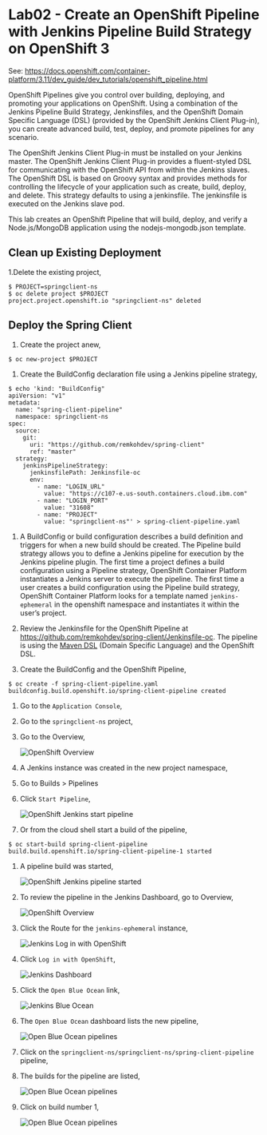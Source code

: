# Lab02 - Create an OpenShift Pipeline with Jenkins Pipeline Build Strategy on OpenShift 3

See: https://docs.openshift.com/container-platform/3.11/dev_guide/dev_tutorials/openshift_pipeline.html

OpenShift Pipelines give you control over building, deploying, and promoting your applications on OpenShift. Using a combination of the Jenkins Pipeline Build Strategy, Jenkinsfiles, and the OpenShift Domain Specific Language (DSL) (provided by the OpenShift Jenkins Client Plug-in), you can create advanced build, test, deploy, and promote pipelines for any scenario. 

The OpenShift Jenkins Client Plug-in must be installed on your Jenkins master. The OpenShift Jenkins Client Plug-in provides a fluent-styled DSL for communicating with the OpenShift API from within the Jenkins slaves. The OpenShift DSL is based on Groovy syntax and provides methods for controlling the lifecycle of your application such as create, build, deploy, and delete. This strategy defaults to using a jenkinsfile. The jenkinsfile is executed on the Jenkins slave pod.

This lab creates an OpenShift Pipeline that will build, deploy, and verify a Node.js/MongoDB application using the nodejs-mongodb.json template.

## Clean up Existing Deployment

1.Delete the existing project,
```
$ PROJECT=springclient-ns
$ oc delete project $PROJECT
project.project.openshift.io "springclient-ns" deleted
```


## Deploy the Spring Client

1. Create the project anew,
```
$ oc new-project $PROJECT
```

1. Create the BuildConfig declaration file using a Jenkins pipeline strategy,
```
$ echo 'kind: "BuildConfig"
apiVersion: "v1"
metadata:
  name: "spring-client-pipeline"
  namespace: springclient-ns
spec:
  source:
    git:
      uri: "https://github.com/remkohdev/spring-client"
      ref: "master"
  strategy:
    jenkinsPipelineStrategy:
      jenkinsfilePath: Jenkinsfile-oc
      env:
        - name: "LOGIN_URL"
          value: "https://c107-e.us-south.containers.cloud.ibm.com"
        - name: "LOGIN_PORT"
          value: "31608"
        - name: "PROJECT"
          value: "springclient-ns"' > spring-client-pipeline.yaml 
```

1. A BuildConfig or build configuration describes a build definition and triggers for when a new build should be created. The Pipeline build strategy allows you to define a Jenkins pipeline for execution by the Jenkins pipeline plugin. The first time a project defines a build configuration using a Pipeline strategy, OpenShift Container Platform instantiates a Jenkins server to execute the pipeline. The first time a user creates a build configuration using the Pipeline build strategy, OpenShift Container Platform looks for a template named `jenkins-ephemeral` in the openshift namespace and instantiates it within the user’s project. 

1. Review the Jenkinsfile for the OpenShift Pipeline at https://github.com/remkohdev/spring-client/Jenkinsfile-oc. The pipeline is using the [Maven DSL](https://jenkinsci.github.io/job-dsl-plugin/#path/freeStyleJob-steps-maven) (Domain Specific Language) and the OpenShift DSL.

1. Create the BuildConfig and the OpenShift Pipeline,
```
$ oc create -f spring-client-pipeline.yaml
buildconfig.build.openshift.io/spring-client-pipeline created
```

1. Go to the `Application Console`,
1. Go to the `springclient-ns` project,
1. Go to the Overview,

    ![OpenShift Overview](../images/jenkins-deployment-config.png)

1. A Jenkins instance was created in the new project namespace,
1. Go to Builds > Pipelines
1. Click `Start Pipeline`,

    ![OpenShift Jenkins start pipeline](../images/jenkins-start-pipeline.png)

1. Or from the cloud shell start a build of the pipeline,

```
$ oc start-build spring-client-pipeline
build.build.openshift.io/spring-client-pipeline-1 started
```

1. A pipeline build was started,

    ![OpenShift Jenkins pipeline started](../images/jenkins-pipeline-started.png)

1. To review the pipeline in the Jenkins Dashboard, go to Overview,

    ![OpenShift Overview](../images/openshift-applications-overview.png)

1. Click the Route for the `jenkins-ephemeral` instance,

    ![Jenkins Log in with OpenShift](../images/jenkins-login-with-openshift.png)

1. Click `Log in with OpenShift`,

    ![Jenkins Dashboard](../images/jenkins-dashboard-1.png)

1. Click the `Open Blue Ocean` link,

    ![Jenkins Blue Ocean](../images/jenkins-open-blue-ocean.png)

1. The `Open Blue Ocean` dashboard lists the new pipeline,

    ![Open Blue Ocean pipelines](../images/open-blue-ocean-pipelines.png)

1. Click on the `springclient-ns/springclient-ns/spring-client-pipeline` pipeline,
1. The builds for the pipeline are listed,

    ![Open Blue Ocean pipelines](../images/open-blue-ocean-pipeline-builds.png)

1. Click on build number 1,

    ![Open Blue Ocean pipelines](../images/open-blue-ocean-pipeline-build-1.png)

